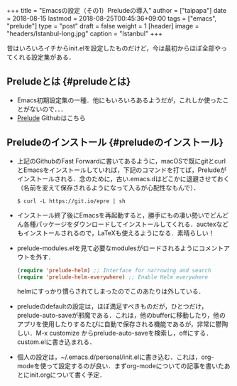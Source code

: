 +++
title = "Emacsの設定（その1）Preludeの導入"
author = ["taipapa"]
date = 2018-08-15
lastmod = 2018-08-25T00:45:36+09:00
tags = ["emacs", "prelude"]
type = "post"
draft = false
weight = 1
[header]
  image = "headers/Istanbul-long.jpg"
  caption = "Istanbul"
+++

昔はいろいろイチからinit.elを設定したものだけど，今は最初からほぼ全部やってくれる設定集がある．


## Preludeとは {#preludeとは}

-   Emacs初期設定集の一種．他にもいろいろあるようだが，これしか使ったことがないので．．．
-   [Prelude](https://github.com/bbatsov/prelude) Githubはこちら


## Preludeのインストール {#preludeのインストール}

-   上記のGithubのFast Forwardに書いてあるように，macOSで既にgitとcurlとEmacsをインストールしていれば，下記のコマンドを打てば，Preludeがインストールされる．念のために，古い.emacs.dはどこかに退避させておく（名前を変えて保存されるようになって入るが心配性なもんで）．

    ```shell
    $ curl -L https://git.io/epre | sh
    ```
-   インストール終了後にEmacsを再起動すると，勝手にもの凄い勢いでどんどん各種パッケージをダウンロードしてインストールしてくれる．auctexなどもインストールされるので，LaTeXも使えるようになる．素晴らしい！
-   prelude-modules.elを見て必要なmodulesがロードされるようにコメントアウトを外す．

    ```lisp
    (require 'prelude-helm) ;; Interface for narrowing and search
    (require 'prelude-helm-everywhere) ;; Enable Helm everywhere
    ```

    helmにすっかり慣らされてしまったのでこのあたりは外している．
-   preludeのdefaultの設定は，ほぼ満足すべきものだが，ひとつだけ，prelude-auto-saveが邪魔である．これは，他のbufferに移動したり，他のアプリを使用したりするたびに自動で保存される機能であるが，非常に鬱陶しい．M-x customize からprelude-auto-saveを検索し，offにする．custom.elに書き込まれる．
-   個人の設定は，~/.emacs.d/personal/init.elに書き込む．これは，org-modeを使って設定するのが良い．まずorg-modeについての記事を書いたあとにinit.orgについて書く予定．
